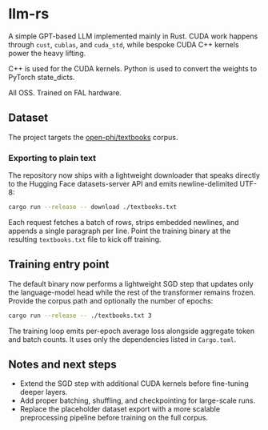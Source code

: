 # llm-rs

A simple GPT-based LLM implemented mainly in Rust. CUDA work happens through `cust`, `cublas`, and `cuda_std`, while bespoke CUDA C++ kernels power the heavy lifting.

C++ is used for the CUDA kernels.
Python is used to convert the weights to PyTorch state_dicts.

All OSS. Trained on FAL hardware.

## Dataset

The project targets the [open-phi/textbooks](https://huggingface.co/datasets/open-phi/textbooks) corpus.

### Exporting to plain text

The repository now ships with a lightweight downloader that speaks directly to
the Hugging Face datasets-server API and emits newline-delimited UTF-8:

```bash
cargo run --release -- download ./textbooks.txt
```

Each request fetches a batch of rows, strips embedded newlines, and appends a
single paragraph per line. Point the training binary at the resulting
`textbooks.txt` file to kick off training.

## Training entry point

The default binary now performs a lightweight SGD step that updates only the language-model head while the rest of the transformer remains frozen. Provide the corpus path and optionally the number of epochs:

```bash
cargo run --release -- ./textbooks.txt 3
```

The training loop emits per-epoch average loss alongside aggregate token and batch counts. It uses only the dependencies listed in `Cargo.toml`.

## Notes and next steps

- Extend the SGD step with additional CUDA kernels before fine-tuning deeper layers.
- Add proper batching, shuffling, and checkpointing for large-scale runs.
- Replace the placeholder dataset export with a more scalable preprocessing pipeline before training on the full corpus.
